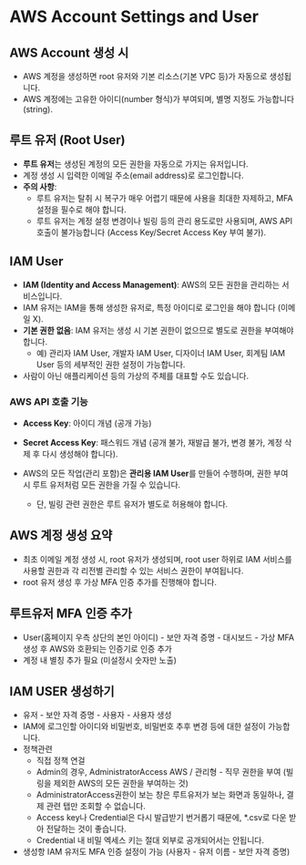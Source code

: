 # AWS Account Settings and User

## AWS Account 생성 시

- AWS 계정을 생성하면 root 유저와 기본 리소스(기본 VPC 등)가 자동으로 생성됩니다.
- AWS 계정에는 고유한 아이디(number 형식)가 부여되며, 별명 지정도 가능합니다 (string).

## 루트 유저 (Root User)

- **루트 유저**는 생성된 계정의 모든 권한을 자동으로 가지는 유저입니다.
- 계정 생성 시 입력한 이메일 주소(email address)로 로그인합니다.
- **주의 사항**:
  - 루트 유저는 탈취 시 복구가 매우 어렵기 때문에 사용을 최대한 자제하고, MFA 설정을 필수로 해야 합니다.
  - 루트 유저는 계정 설정 변경이나 빌링 등의 관리 용도로만 사용되며, AWS API 호출이 불가능합니다 (Access Key/Secret Access Key 부여 불가).

## IAM User

- **IAM (Identity and Access Management)**: AWS의 모든 권한을 관리하는 서비스입니다.
- IAM 유저는 IAM을 통해 생성한 유저로, 특정 아이디로 로그인을 해야 합니다 (이메일 X).
- **기본 권한 없음**: IAM 유저는 생성 시 기본 권한이 없으므로 별도로 권한을 부여해야 합니다.
  - 예) 관리자 IAM User, 개발자 IAM User, 디자이너 IAM User, 회계팀 IAM User 등의 세부적인 권한 설정이 가능합니다.
- 사람이 아닌 애플리케이션 등의 가상의 주체를 대표할 수도 있습니다.

### AWS API 호출 기능

- **Access Key**: 아이디 개념 (공개 가능)
- **Secret Access Key**: 패스워드 개념 (공개 불가, 재발급 불가, 변경 불가, 계정 삭제 후 다시 생성해야 합니다).

- AWS의 모든 작업(관리 포함)은 **관리용 IAM User**를 만들어 수행하며, 권한 부여 시 루트 유저처럼 모든 권한을 가질 수 있습니다.
  - 단, 빌링 관련 권한은 루트 유저가 별도로 허용해야 합니다.

## AWS 계정 생성 요약

- 최초 이메일 계정 생성 시, root 유저가 생성되며, root user 하위로 IAM 서비스를 사용할 권한과 각 리전별 관리할 수 있는 서비스 권한이 부여됩니다.
- root 유저 생성 후 가상 MFA 인증 추가를 진행해야 합니다.

## 루트유저 MFA 인증 추가
- User(홈페이지 우측 상단의 본인 아이디) - 보안 자격 증명 - 대시보드 - 가상 MFA 생성 후 AWS와 호환되는 인증기로 인증 추가
- 계정 내 별칭 추가 필요 (미설정시 숫자만 노출)

## IAM USER 생성하기

- 유저 - 보안 자격 증명 - 사용자 - 사용자 생성
- IAM에 로그인할 아이디와 비밀번호, 비밀번호 추후 변경 등에 대한 설정이 가능합니다.
- 정책관련
  - 직접 정책 연걸
  - Admin의 경우, AdministratorAccess AWS / 관리형 - 직무 권한을 부여 (빌링을 제외한 AWS의 모든 권한을 부여하는 것)
  - AdministratorAccess권한이 보는 창은 루트유저가 보는 화면과 동일하나, 결제 관련 탭만 조회할 수 없습니다.
  - Access key나 Credential은 다시 발급받기 번거롭기 때문에, *.csv로 다운 받아 전달하는 것이 좋습니다.
  - Credential 내 비밀 엑세스 키는 절대 외부로 공개되어서는 안됩니다.
- 생성항 IAM 유저도 MFA 인증 설정이 가능 (사용자 - 유저 이름 - 보안 자격 증명)
